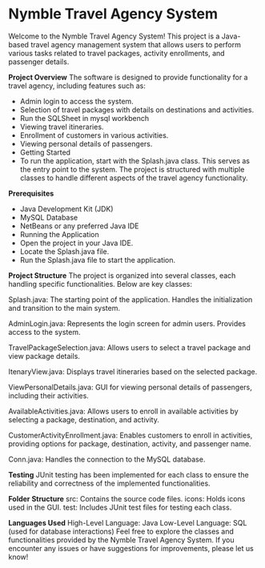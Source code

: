 # Nymble Travel Agency System
Welcome to the Nymble Travel Agency System! This project is a Java-based travel agency management system that allows users to perform various tasks related to travel packages, activity enrollments, and passenger details.

**Project Overview**
The software is designed to provide functionality for a travel agency, including features such as:

- Admin login to access the system.
- Selection of travel packages with details on destinations and activities.
- Run the SQLSheet in mysql workbench
- Viewing travel itineraries.
- Enrollment of customers in various activities.
- Viewing personal details of passengers.
- Getting Started
- To run the application, start with the Splash.java class. This serves as the entry point to the system. The project is structured with multiple classes to handle different aspects of the travel agency functionality.

**Prerequisites**
- Java Development Kit (JDK)
- MySQL Database
- NetBeans or any preferred Java IDE
- Running the Application
- Open the project in your Java IDE.
- Locate the Splash.java file.
- Run the Splash.java file to start the application.

**Project Structure**
The project is organized into several classes, each handling specific functionalities. Below are key classes:

Splash.java: The starting point of the application. Handles the initialization and transition to the main system.

AdminLogin.java: Represents the login screen for admin users. Provides access to the system.

TravelPackageSelection.java: Allows users to select a travel package and view package details.

ItenaryView.java: Displays travel itineraries based on the selected package.

ViewPersonalDetails.java: GUI for viewing personal details of passengers, including their activities.

AvailableActivities.java: Allows users to enroll in available activities by selecting a package, destination, and activity.

CustomerActivityEnrollment.java: Enables customers to enroll in activities, providing options for package, destination, activity, and passenger name.

Conn.java: Handles the connection to the MySQL database.

**Testing**
JUnit testing has been implemented for each class to ensure the reliability and correctness of the implemented functionalities.

**Folder Structure**
src: Contains the source code files.
icons: Holds icons used in the GUI.
test: Includes JUnit test files for testing each class.

**Languages Used**
High-Level Language: Java
Low-Level Language: SQL (used for database interactions)
Feel free to explore the classes and functionalities provided by the Nymble Travel Agency System. If you encounter any issues or have suggestions for improvements, please let us know!
